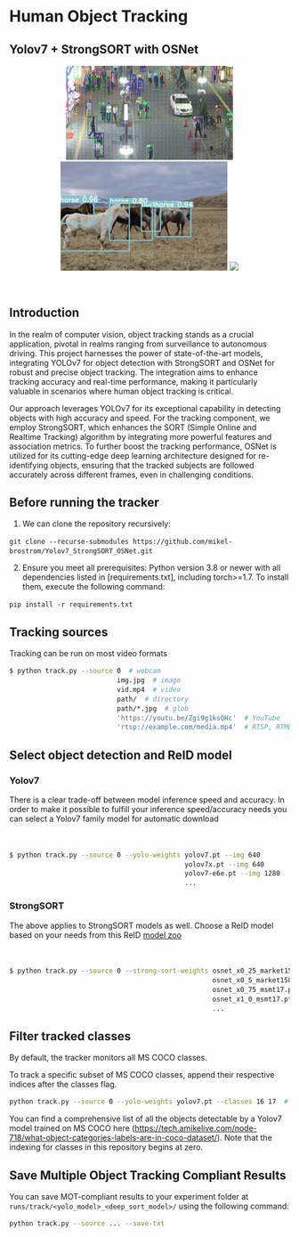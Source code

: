 # Human Object Tracking 
## Yolov7 + StrongSORT with OSNet

<div align="center">
<p>
<img src="TrackingContent/track_pedestrians.gif" width="300"/> <img src="TrackingContent/Track_Horse.png" width="300"/> <img src="TrackingContent/track_all.gif" width="300"/> 
</p>
<br>  
</div>

</div>


## Introduction

In the realm of computer vision, object tracking stands as a crucial application, pivotal in realms ranging from surveillance to autonomous driving. This project harnesses the power of state-of-the-art models, integrating YOLOv7 for object detection with StrongSORT and OSNet for robust and precise object tracking. The integration aims to enhance tracking accuracy and real-time performance, making it particularly valuable in scenarios where human object tracking is critical.

Our approach leverages YOLOv7 for its exceptional capability in detecting objects with high accuracy and speed. For the tracking component, we employ StrongSORT, which enhances the SORT (Simple Online and Realtime Tracking) algorithm by integrating more powerful features and association metrics. To further boost the tracking performance, OSNet is utilized for its cutting-edge deep learning architecture designed for re-identifying objects, ensuring that the tracked subjects are followed accurately across different frames, even in challenging conditions.

## Before running the tracker

1. We can clone the repository recursively:

`git clone --recurse-submodules https://github.com/mikel-brostrom/Yolov7_StrongSORT_OSNet.git`


2. Ensure you meet all prerequisites: 
   Python version 3.8 or newer with all dependencies listed in [requirements.txt], including torch>=1.7.
   To install them, execute the following command:
   
`pip install -r requirements.txt`


## Tracking sources

Tracking can be run on most video formats

```bash
$ python track.py --source 0  # webcam
                           img.jpg  # image
                           vid.mp4  # video
                           path/  # directory
                           path/*.jpg  # glob
                           'https://youtu.be/Zgi9g1ksQHc'  # YouTube
                           'rtsp://example.com/media.mp4'  # RTSP, RTMP, HTTP stream
```


## Select object detection and ReID model

### Yolov7

There is a clear trade-off between model inference speed and accuracy. In order to make it possible to fulfill your inference speed/accuracy needs
you can select a Yolov7 family model for automatic download

```bash


$ python track.py --source 0 --yolo-weights yolov7.pt --img 640
                                            yolov7x.pt --img 640
                                            yolov7-e6e.pt --img 1280
                                            ...
```

### StrongSORT

The above applies to StrongSORT models as well. Choose a ReID model based on your needs from this ReID [model zoo](https://kaiyangzhou.github.io/deep-person-reid/MODEL_ZOO)

```bash


$ python track.py --source 0 --strong-sort-weights osnet_x0_25_market1501.pt
                                                   osnet_x0_5_market1501.pt
                                                   osnet_x0_75_msmt17.pt
                                                   osnet_x1_0_msmt17.pt
                                                   ...
```


## Filter tracked classes

By default, the tracker monitors all MS COCO classes.

To track a specific subset of MS COCO classes, append their respective indices after the classes flag.


```bash
python track.py --source 0 --yolo-weights yolov7.pt --classes 16 17  # tracks cats and dogs, only
```

You can find a comprehensive list of all the objects detectable by a Yolov7 model trained on MS COCO here (https://tech.amikelive.com/node-718/what-object-categories-labels-are-in-coco-dataset/). 
Note that the indexing for classes in this repository begins at zero.


## Save Multiple Object Tracking Compliant Results
You can save MOT-compliant results to your experiment folder at `runs/track/<yolo_model>_<deep_sort_model>/` using the following command:

```bash
python track.py --source ... --save-txt
```
